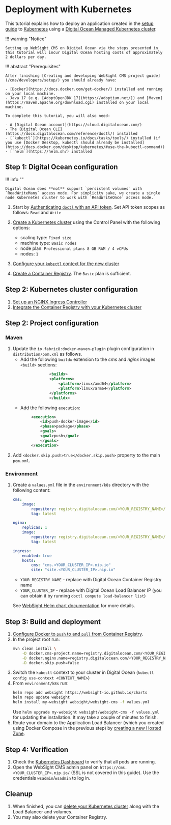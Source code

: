 #  Deployment with Kubernetes
This tutorial explains how to deploy an application created in the [setup guide](/cms/developers/setup/) to [Kubernetes](https://kubernetes.io/) using a [Digital Ocean Managed Kubernetes cluster](https://www.digitalocean.com/products/kubernetes).

!!! warning "Notice"

    Setting up WebSight CMS on Digital Ocean via the steps presented in this tutorial will incur Digital Ocean hosting costs of approximately 2 dollars per day.


!!! abstract "Prerequisites"

    After finishing [Creating and developing WebSight CMS project guide](/cms/developers/setup/) you should already have:
    
    - [Docker](https://docs.docker.com/get-docker/) installed and running on your local machine.
    - Java 17 (e.g. [AdoptOpenJDK 17](https://adoptium.net/)) and [Maven](https://maven.apache.org/download.cgi) installed on your local machine.
    
    To complete this tutorial, you will also need:

    - A [Digital Ocean account](https://cloud.digitalocean.com/)
    - The [Digital Ocean CLI](https://docs.digitalocean.com/reference/doctl/) installed
    - [`kubectl`](https://kubernetes.io/docs/tasks/tools/) installed (if you use [Docker Desktop, kubectl should already be installed](https://docs.docker.com/desktop/kubernetes/#use-the-kubectl-command))
    - [`helm`](https://helm.sh/) installed

## Step 1: Digital Ocean configuration

!!! info ""


    Digital Ocean does **not** support `persistent volumes` with `ReadWriteMany` access mode. For simplicity sake, we create a single node Kubernetes cluster to work with `ReadWriteOnce` access mode.


1. Start by [Authenticating `doctl` with an API token](https://docs.digitalocean.com/reference/doctl/how-to/install/). Set API token scopes as follows: `Read` and `Write`
2. [Create a Kubernetes cluster](https://docs.digitalocean.com/products/kubernetes/how-to/create-clusters/) using the Control Panel with the following options:
    - scaling type: `Fixed size`
    - machine type: `Basic nodes`
    - node plan: `Professional plans 8 GB RAM / 4 vCPUs`
    - nodes: `1`



3. [Configure your `kubectl` context for the new cluster](https://docs.digitalocean.com/products/kubernetes/how-to/connect-to-cluster/#doctl)
4. [Create a Container Registry](https://docs.digitalocean.com/products/container-registry/quickstart/). The `Basic` plan is sufficient.


## Step 2: Kubernetes cluster configuration

1. [Set up an NGINX Ingress Controller](https://kubernetes.github.io/ingress-nginx/deploy/#digital-ocean)
2. [Integrate the Container Registry with your Kubernetes cluster](https://docs.digitalocean.com/products/container-registry/how-to/use-registry-docker-kubernetes/#kubernetes-integration)

## Step 2: Project configuration

### Maven

1. Update the `io.fabric8:docker-maven-plugin` plugin configuration in `distribution/pom.xml` as follows. 
    - Add the following `buildx` extension to the _cms_ and _nginx_ images `<build>` sections:
    ```xml
                    <buildx>
                    <platforms>
                        <platform>linux/amd64</platform>
                        <platform>linux/arm64</platform>
                    </platforms>
                    </buildx>
    ```
    - Add the following `execution`:
    ```xml
            <execution>
                <id>push-docker-image</id>
                <phase>package</phase>
                <goals>
                <goal>push</goal>
                </goals>
            </execution>
    ```
2. Add `<docker.skip.push>true</docker.skip.push>` property to the main `pom.xml`.

### Environment

1. Create a `values.yml` file in the `environment/k8s` directory with the following content:

    ```yaml
    cms:
        image: 
            repository: registry.digitalocean.com/<YOUR_REGISTRY_NAME>/cms
            tag: latest

    nginx:
        replicas: 1
        image: 
            repository: registry.digitalocean.com/<YOUR_REGISTRY_NAME>/nginx
            tag: latest

    ingress:
        enabled: true
        hosts:
            cms: "cms.<YOUR_CLUSTER_IP>.nip.io"
            site: "site.<YOUR_CLUSTER_IP>.nip.io"
    ```
    - `YOUR_REGISTRY_NAME` - replace with Digital Ocean Container Registry name
    - `YOUR_CLUSTER_IP` - replace with Digital Ocean Load Balancer IP (you can obtain it by running `doctl compute load-balancer list`)

    See [WebSight Helm chart documentation](https://github.com/websight-io/charts#parameters) for more details.

## Step 3: Build and deployment

1. [Configure Docker to `push` to and `pull` from Container Registry](https://docs.digitalocean.com/products/container-registry/how-to/use-registry-docker-kubernetes/#docker-integration).
2. In the project root run:
    ```bash
    mvn clean install \
        -D docker.cms-project.name=registry.digitalocean.com/<YOUR_REGISTRY_NAME>/cms \
        -D docker.nginx.name=registry.digitalocean.com/<YOUR_REGISTRY_NAME>/nginx \
        -D docker.skip.push=false
    ```
3. Switch the `kubectl` context to your cluster in Digital Ocean (`kubectl config use-context <CONTEXT_NAME>`)
3. From `environment/k8s` run:
    ```bash
    helm repo add websight https://websight-io.github.io/charts
    helm repo update websight
    helm install my-websight websight/websight-cms -f values.yml
    ```
    Use `helm upgrade my-websight websight/websight-cms -f values.yml` for updating the installation.
    It may take a couple of minutes to finish.
5. Route your domain to the Application Load Balancer (which you created using Docker Compose in the previous step) by [creating a new Hosted Zone](https://docs.aws.amazon.com/Route53/latest/DeveloperGuide/routing-to-elb-load-balancer.html).

## Step 4: Verification

1. Check the [Kubernetes Dashboard](https://cloud.digitalocean.com/kubernetes/clusters) to verify that all pods are running.
2. Open the WebSight CMS admin panel on `https://cms.<YOUR_CLUSTER_IP>.nip.io/` (SSL is not covered in this guide). Use the credentials `wsadmin`/`wsadmin` to log in.

## Cleanup

1. When finished, you can [delete your Kubernetes cluster](https://docs.digitalocean.com/products/kubernetes/how-to/destroy-clusters/) along with the Load Balancer and volumes.
2. You may also delete your Container Registry.

